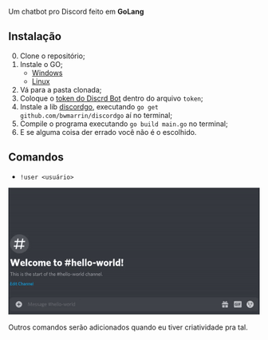 Um chatbot pro Discord feito em **GoLang**

## Instalação
0. Clone o repositório;
0. Instale o GO;
    - [Windows](https://www.digitalocean.com/community/tutorials/how-to-install-go-and-set-up-a-local-programming-environment-on-windows-10-pt)
    - [Linux](https://www.youtube.com/watch?v=dQw4w9WgXcQ)
0. Vá para a pasta clonada;
0. Coloque o [token do Discrd Bot](https://discord.com/developers/applications) dentro do arquivo `token`;
0. Instale a lib [discordgo](https://github.com/bwmarrin/discordgo), executando `go get github.com/bwmarrin/discordgo` aí no terminal;
0. Compile o programa executando `go build main.go` no terminal;
0. E se alguma coisa der errado você não é o escolhido.

## Comandos
- `!user <usuário>`

![](.github/README/commandexample-user.gif)

Outros comandos serão adicionados quando eu tiver criatividade pra tal.